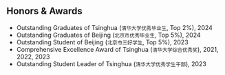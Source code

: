 ## Honors & Awards

<ul style="margin:0 0 20px;">
  <li><autocolor>Outstanding Graduates of Tsinghua (<span style="font-size: smaller;">清华大学优秀毕业生</span>, Top 2%), 2024</autocolor></li>
  <li><autocolor>Outstanding Graduates of Beijing (<span style="font-size: smaller;">北京市优秀毕业生</span>, Top 5%), 2024</autocolor></li>
  <li><autocolor>Outstanding Student of Beijing (<span style="font-size: smaller;">北京市三好学生</span>, Top 5%), 2023</autocolor></li>
  <li><autocolor>Comprehensive Excellence Award of Tsinghua (<span style="font-size: smaller;">清华大学综合优秀奖</span>), 2021, 2022, 2023</autocolor></li>
  <li><autocolor>Outstanding Student Leader of Tsinghua (<span style="font-size: smaller;">清华大学优秀学生干部</span>), 2023</autocolor></li>
</ul>
